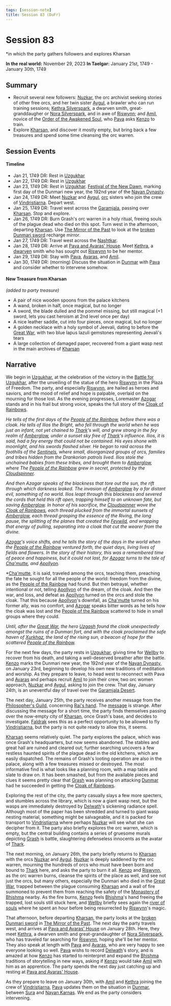 ```yaml
---
tags: [session-note]
title: Session 83 (DuFr)
---
```

# Session 83
*in which the party gathers followers and explores Kharsan

**In the real world:** November 29, 2023
**In Taelgar:** January 21st, 1749 - January 30th, 1749
## Summary

- Recruit several new followers: [Nuzkar](<../../../people/orcs/nuzkar.md>), the orc archivist seeking stories of other free orcs, and her twin sister [Aygul](<../../../people/orcs/aygul.md>), a brawler who can run training sessions; [Kethra Silverspark](<../../../people/dwarves/kethra.md>), a dwarven smith, great-granddaugher or [Nora Silverspark](<../../../people/dwarves/nora-silverspark.md>), and in awe of [Riswynn](<../../../people/pcs/dunmar-fellowship/riswynn.md>); and [Amil](<../../../people/dunmari/amil.md>), novice of the [Order of the Awakened Soul](<../../../groups/dunmari-mystery-cults/order-of-the-awakened-soul.md>), who [Pava](<../../../people/dunmari/pava.md>) asks [Kenzo](<../../../people/pcs/dunmar-fellowship/kenzo.md>) to train.
- Explore [Kharsan](<../../../gazetteer/greater-dunmar/dunmari-basin/kharsan.md>), and discover it mostly empty, but bring back a few treasures and spend some time cleansing the orc warren.
## Session Events
#### Timeline 

- Jan 21, 1749 DR: Rest in [Uzgukhar](<../../../gazetteer/istaros-watershed/xurkhaz/uzgukhar.md>)
- Jan 22, 1749 DR: Rest in [Uzgukhar](<../../../gazetteer/istaros-watershed/xurkhaz/uzgukhar.md>)
- Jan 23, 1749 DR: Rest in [Uzgukhar](<../../../gazetteer/istaros-watershed/xurkhaz/uzgukhar.md>). [Festival of the New Dawn](<../../../time/holidays-and-festivals/dunmari-festivals/festival-of-the-new-dawn.md>), marking first day of the Dunmari new year, the 192nd year of the [Nayan Dynasty](<../../../groups/dunmari-dynasties/nayan-dynasty.md>).
- Jan 24, 1749 DR: Meet [Nuzkar](<../../../people/orcs/nuzkar.md>) and [Aygul](<../../../people/orcs/aygul.md>), [orc](<../../../species/children-of-the-embodied-gods/orcs/orcs.md>) sisters who join the crew of [Vindristjarna](<../../../things/ships/vindristjarna.md>). Depart west.
- Jan 25, 1749 DR: Travel west across the [Garamjala](<../../../gazetteer/greater-dunmar/garamjala-plateau/garamjala-desert.md>), passing over [Kharsan](<../../../gazetteer/greater-dunmar/dunmari-basin/kharsan.md>). Stop and explore.
- Jan 26, 1749 DR: Burn Grash's orc warren in a holy ritual, freeing souls of the plague dead who died on this spot. Turn west in the afternoon, departing [Kharsan](<../../../gazetteer/greater-dunmar/dunmari-basin/kharsan.md>). Use [The Mirror of the Past](<../treasure/treasure-from-stormcaller-tower/the-mirror-of-the-past.md>) to look at the [broken Dunmari sword](<../mirror-visions/broken-dunmari-sword-vision.md>) recharge mirror.
- Jan 27, 1749 DR: Travel west across the [Nashtkar](<../../../gazetteer/greater-dunmar/dunmari-basin/nashtkar.md>).
- Jan 28, 1749 DR: Arrive at [Pava and Avaras' House](<../../../gazetteer/greater-dunmar/dunmari-basin/pava-and-avaras-house.md>). Meet [Kethra](<../../../people/dwarves/kethra.md>), a [dwarven](<../../../species/children-of-the-embodied-gods/dwarves/dwarves.md>) smith who has sought out [Riswynn](<../../../people/pcs/dunmar-fellowship/riswynn.md>) to be her mentor.
- Jan 29, 1749 DR: Stay with [Pava](<../../../people/dunmari/pava.md>), [Avaras](<../../../people/dunmari/avaras.md>), and [Amil](<../../../people/dunmari/amil.md>).
- Jan 30, 1749 DR: (morning) Discuss the situation in [Dunmar](<../../../gazetteer/greater-dunmar/realms/dunmar/dunmar.md>) with [Pava](<../../../people/dunmari/pava.md>) and consider whether to intervene somehow. 
#### New Treasure from Kharsan
*(added to party treasure)*
- A pair of nice wooden spoons from the palace kitchens
- A wand, broken in half, once magical, but no longer
- A sword, the blade dulled and the pommel missing, but still magical (+1 sword, lets you cast heroism at 2nd level once per day)
- A nice leather saddle, cut into four pieces, once magical, but no longer
- A golden necklace with a holy symbol of Jeevali, dating to before the [Great War](<../../../events/1500s/great-war.md>), with two blue lapus lazuli gemstones representing Jeevali's tears 
- A large collection of damaged paper, recovered from a giant wasp nest in the main archives of [Kharsan](<../../../gazetteer/greater-dunmar/dunmari-basin/kharsan.md>)
## Narrative

We begin in [Uzgukhar](<../../../gazetteer/istaros-watershed/xurkhaz/uzgukhar.md>), at the celebration of the victory in the [Battle for Uzgukhar](<../../../events/1700s/1749/battle-for-uzgukhar.md>), after the unveiling of the statue of the hero [Riswynn](<../../../people/pcs/dunmar-fellowship/riswynn.md>) in the Plaza of Freedom. The party, and especially [Riswynn](<../../../people/pcs/dunmar-fellowship/riswynn.md>), are hailed as heroes and saviors, and the mood of relief and hope is palpable, overlaid on the mourning for those lost. As the evening progresses, Loremaster [Azogar](<../../../people/orcs/azogar.md>) stands and in his frail but strong voice, speaks the full story of the [Cloak of Rainbows](<../../../things/artifacts-of-power/cloak-of-rainbows.md>). 

*He tells of the first days of the [People of the Rainbow](<../../../groups/orc-hordes/people-of-the-rainbow.md>), before there was a cloak. He tells of Ilios the Bright, who fell through the world when he was just an infant, not yet chained to [Thark](<../../../cosmology/gods/embodied-gods/thark.md>)'s will, and grew strong in the fey realm of [Amberglow](<../../../cosmology/multiverse/echo-realms/feywild/amberglow.md>), under a sunset sky free of [Thark](<../../../cosmology/gods/embodied-gods/thark.md>)'s influence. Ilios, it is said, had a fey energy that could not be contained. His eyes shone with moonlight, and his swords flashed silver. He began to raid across the foothills of the [Sentinels](<../../../gazetteer/sentinel-range/sentinel-range.md>), where small, disorganized groups of orcs, families and tribes hidden from the Drankorian patrols lived. Ilios stole the unchained babies from these tribes, and brought them to [Amberglow](<../../../cosmology/multiverse/echo-realms/feywild/amberglow.md>), where The [People of the Rainbow](<../../../groups/orc-hordes/people-of-the-rainbow.md>) grew in secret, protected by the [Cloudspinner](<../../../people/extraplanar-powers/cloudspinner.md>).* 

*And then Azagar speaks of the blackness that tore out the sun, the rift through which darkness leaked. The invasion of [Amberglow](<../../../cosmology/multiverse/echo-realms/feywild/amberglow.md>) by a far distant evil, something of no world. Ilios leapt through this blackness and severed
the cords that held this rift open, trapping himself to an unknown fate, but saving [Amberglow](<../../../cosmology/multiverse/echo-realms/feywild/amberglow.md>). In honor of his sacrifice, the [Cloudspinner](<../../../people/extraplanar-powers/cloudspinner.md>) wove the [Cloak of Rainbows](<../../../things/artifacts-of-power/cloak-of-rainbows.md>), each thread plucked from the immortal sunsets of [Amberglow](<../../../cosmology/multiverse/echo-realms/feywild/amberglow.md>), each thread grasping the essence of the Riving, the long pause, the splitting of the planes that created the [Feywild](<../../../cosmology/multiverse/echo-realms/feywild/feywild.md>), and wrapping that energy of pulling, separating into a cloak that cut the wearer from the divine.*

*[Azogar](<../../../people/orcs/azogar.md>)'s voice shifts, and he tells the story of the days in the world when the [People of the Rainbow](<../../../groups/orc-hordes/people-of-the-rainbow.md>) ventured forth, the quiet days, living lives of fields and flowers. In the story of their history, this was a remembered time of peace and happiness, but it could not last, for [Azogar](<../../../people/orcs/azogar.md>) turns to the tale of [Cha'mutte](<../../../people/extraplanar-powers/cha-mutte.md>), and [Apollyon](<../../../people/historical-figures/drankorian-emperors/apollyon.md>).* 

*[Cha'mutte](<../../../people/extraplanar-powers/cha-mutte.md>), it is said, traveled among the orcs, teaching them, preaching the fate he sought for all the people of the world: freedom from the divine, as the [People of the Rainbow](<../../../groups/orc-hordes/people-of-the-rainbow.md>) had found. But then betrayal, whether intentional or not, telling [Apollyon](<../../../people/historical-figures/drankorian-emperors/apollyon.md>) of the dream, of the cloak. And then the war, and loss, and defeat as [Apollyon](<../../../people/historical-figures/drankorian-emperors/apollyon.md>) turned on the orcs and stole the cloak. That this because [Apollyon](<../../../people/historical-figures/drankorian-emperors/apollyon.md>)'s downfall, as [Cha'mutte](<../../../people/extraplanar-powers/cha-mutte.md>) turned on his former ally, was no comfort, and [Azogar](<../../../people/orcs/azogar.md>) speaks bitter words as he tells how the cloak was lost and the [People of the Rainbow](<../../../groups/orc-hordes/people-of-the-rainbow.md>) scattered to hide in small groups where they could. 

*Until, after the [Great War](<../../../events/1500s/great-war.md>), the hero [Uzgash](<../../../people/orcs/uzgash.md>) found the cloak unexpectedly amongst the ruins of a Dunmari fort, and with the cloak proclaimed the safe haven of [Xurkhaz](<../../../gazetteer/istaros-watershed/xurkhaz/xurkhaz.md>), the land of the rising sun, a beacon of hope for the scattered [People of the Rainbow](<../../../groups/orc-hordes/people-of-the-rainbow.md>).* 

For the next few days, the party rests in [Uzgukhar](<../../../gazetteer/istaros-watershed/xurkhaz/uzgukhar.md>), giving time for [Wellby](<../../../people/pcs/dunmar-fellowship/wellby.md>) to recover from his death, and taking a well-deserved breather after the battle. [Kenzo](<../../../people/pcs/dunmar-fellowship/kenzo.md>) marks the Dunmari new year, the 192nd year of the [Nayan Dynasty](<../../../groups/dunmari-dynasties/nayan-dynasty.md>), on January 23rd, beginning to develop his own new traditions of meditation and worship. As they prepare to leave, to head west to reconnect with Pava and [Avaras](<../../../people/dunmari/avaras.md>) and perhaps recruit [Amil](<../../../people/dunmari/amil.md>) to join their crew, two orc women approach, [Nuzkar](<../../../people/orcs/nuzkar.md>) and [Aygul](<../../../people/orcs/aygul.md>), asking to join the crew. That day, January 24th, is an uneventful day of travel over the [Garamjala Desert](<../../../gazetteer/greater-dunmar/garamjala-plateau/garamjala-desert.md>). 

The next day, January 25th, the party receives another message from the [Philosopher's Guild](<../../../groups/tollen-guilds/ancient-and-honorable-guild-of-philosophers.md>), concerning [Rai's hand](<../treasure/gifts-and-heirlooms/jade-piece-of-rai-s-hand.md>). The [message](<../letters-notes-and-tales/philosopher-s-information-concerning-rai-s-hand.md>) is strange. After discussing the message for a short time, the party finds themselves passing over the now-empty city of [Kharsan](<../../../gazetteer/greater-dunmar/dunmari-basin/kharsan.md>), once Grash's base, and decides to investigate. [Faldrak](<../../../people/dwarves/faldrak-bronzehammer.md>) sees this as a perfect opportunity to be allowed to fly [Vindristjarna](<../../../things/ships/vindristjarna.md>), but the party is not quite ready to allow this, it seems.

[Kharsan](<../../../gazetteer/greater-dunmar/dunmari-basin/kharsan.md>) seems relatively quiet. The party explores the palace, which was once Grash's headquarters, but now seems abandoned. The stables and great hall are ruined and cleared out; further searching uncovers a few restless haunted spirits of the plague dead in the old kitchens, which are easily dispatched. The remains of Grash's looting operation are also in the palace, along with a few treasures missed or destroyed. The most informative find is what looks like a planning room, with a map table and slate to draw on. It has been smashed, but from the available pieces and clues it seems pretty clear that [Grash](<../../../people/other-nonhumans/grash.md>) was planning on attacking [Dunmar](<../../../gazetteer/greater-dunmar/realms/dunmar/dunmar.md>) had he succeeded in getting the [Cloak of Rainbows](<../../../things/artifacts-of-power/cloak-of-rainbows.md>). 

Exploring the rest of the city, the party casually slays a few more specters, and stumbles across the library, which is now a giant wasp nest, but the wasps are immediately destroyed by [Delwath](<../../../people/pcs/dunmar-fellowship/delwath.md>)'s sickening radiance spell. Although most of the paper has been shredded and turned to giant wasp nesting material, something might be salvageable, and it is packed for transport to [Vindristjarna](<../../../things/ships/vindristjarna.md>) where perhaps [Nuzkar](<../../../people/orcs/nuzkar.md>) will see what she can decipher from it. The party also briefly explores the orc warren, which is empty, but the central building contains a series of gruesome murals depicting [Grash](<../../../people/other-nonhumans/grash.md>) is battle, slaughtering defenseless innocents as the avatar of [Thark](<../../../cosmology/gods/embodied-gods/thark.md>).   

The next morning, on January 26th, the party briefly returns to [Kharsan](<../../../gazetteer/greater-dunmar/dunmari-basin/kharsan.md>) with the orcs [Nuzkar](<../../../people/orcs/nuzkar.md>) and [Aygul](<../../../people/orcs/aygul.md>). [Nuzkar](<../../../people/orcs/nuzkar.md>) is deeply saddened by the orc warren, mourning the hundreds of orcs who must have been born and bound to [Thark](<../../../cosmology/gods/embodied-gods/thark.md>) here, and asks the party to burn it all. [Kenzo](<../../../people/pcs/dunmar-fellowship/kenzo.md>) and [Riswynn](<../../../people/pcs/dunmar-fellowship/riswynn.md>), as the orc warren burns, cleanse the spirits of the place as well, and see not just the orcs, but many others, especially the Dunmari who died in the [Great War](<../../../events/1500s/great-war.md>), trapped between the plague consuming [Kharsan](<../../../gazetteer/greater-dunmar/dunmari-basin/kharsan.md>) and a wall of fire summoned to prevent them from reaching the safety of the [Monastery of Bhishma](<../../../gazetteer/greater-dunmar/dunmari-basin/monastery-of-bhishma.md>) nearby. As the fire burns, [Kenzo](<../../../people/pcs/dunmar-fellowship/kenzo.md>) feels [Bhishma](<../../../cosmology/gods/incorporeal-gods/dunmari/bhishma.md>)'s hand freeing the trapped, lost souls still stuck here, and [Wellby](<../../../people/pcs/dunmar-fellowship/wellby.md>) briefly sees again the [river of souls](<../../../cosmology/multiverse/spiritual-realms/proximate-realms/land-of-the-dead.md>) where he spent an hour before being resurrected by [Riswynn](<../../../people/pcs/dunmar-fellowship/riswynn.md>)'s magic. 

That afternoon, before departing [Kharsan](<../../../gazetteer/greater-dunmar/dunmari-basin/kharsan.md>), the party looks at the [broken Dunmari sword](<../mirror-visions/broken-dunmari-sword-vision.md>) in [The Mirror of the Past](<../treasure/treasure-from-stormcaller-tower/the-mirror-of-the-past.md>). The next day the party travels west, and arrives at [Pava and Avaras' House](<../../../gazetteer/greater-dunmar/dunmari-basin/pava-and-avaras-house.md>) on January 28th. Here, they meet [Kethra](<../../../people/dwarves/kethra.md>), a dwarven smith and great-grandaughter of [Nora Silverspark](<../../../people/dwarves/nora-silverspark.md>), who has traveled far searching for [Riswynn](<../../../people/pcs/dunmar-fellowship/riswynn.md>), hoping she'll be her mentor. They also speak at length with [Pava](<../../../people/dunmari/pava.md>) and [Avaras](<../../../people/dunmari/avaras.md>), who are very happy to see everyone looking so well. [Pava](<../../../people/dunmari/pava.md>) wishs to record [Delwath](<../../../people/pcs/dunmar-fellowship/delwath.md>)'s story, and is amazed at how [Kenzo](<../../../people/pcs/dunmar-fellowship/kenzo.md>) has started to reinterpret and expand the [Bhishma](<../../../cosmology/gods/incorporeal-gods/dunmari/bhishma.md>) traditions of storytelling in new ways, asking if [Kenzo](<../../../people/pcs/dunmar-fellowship/kenzo.md>) would take [Amil](<../../../people/dunmari/amil.md>) with him as an apprentice. The party spends the next day just catching up and resting at [Pava and Avaras' House](<../../../gazetteer/greater-dunmar/dunmari-basin/pava-and-avaras-house.md>).

As they prepare to leave on January 30th, with [Amil](<../../../people/dunmari/amil.md>) and [Kethra](<../../../people/dwarves/kethra.md>) joining the crew of [Vindristjarna](<../../../things/ships/vindristjarna.md>), [Pava](<../../../people/dunmari/pava.md>) updates them on the situation in [Dunmar](<../../../gazetteer/greater-dunmar/realms/dunmar/dunmar.md>), between [Sura](<../../../people/dunmari/sura.md>) and [Nayan Karnas](<../../../people/dunmari/nayan-karnas.md>). We end as the party considers intervening. 
